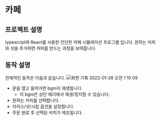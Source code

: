 # 카페

## 프로젝트 설명

typescript와 React를 사용한 간단한 카페 시뮬레이션 프로그램 입니다. 원하는 커피와 샷을 추가하면 커피를 만드는 과정을 보여줍니다.

## 동작 설명

전체적인 동작은 다음과 같습니다.
![화면 기록 2022-01-26 오전 1 10 09](https://user-images.githubusercontent.com/48446896/151015145-8951b9ad-2018-4bb8-a4f7-ef07603db995.gif)

- 문을 열고 들어가면 bgm이 재생됩니다.
  - 이 bgm은 상단 헤더에서 재생/정지할 수 있습니다.
- 원하는 커피를 선택합니다.
- 아이스/샷/시럽 옵션을 설정합니다.
- 주문 완료 후 선택된 커피가 제조됩니다.
